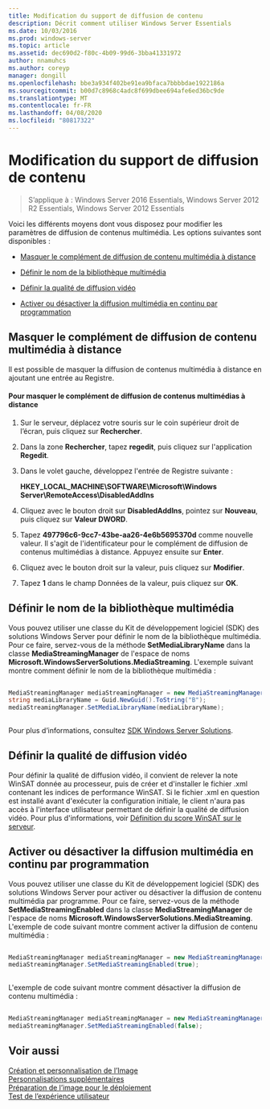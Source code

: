 ```yaml
---
title: Modification du support de diffusion de contenu
description: Décrit comment utiliser Windows Server Essentials
ms.date: 10/03/2016
ms.prod: windows-server
ms.topic: article
ms.assetid: dec690d2-f80c-4b09-99d6-3bba41331972
author: nnamuhcs
ms.author: coreyp
manager: dongill
ms.openlocfilehash: bbe3a934f402be91ea9bfaca7bbbbdae1922186a
ms.sourcegitcommit: b00d7c8968c4adc8f699dbee694afe6ed36bc9de
ms.translationtype: MT
ms.contentlocale: fr-FR
ms.lasthandoff: 04/08/2020
ms.locfileid: "80817322"
---
```

# <a name="change-media-streaming-settings"></a>Modification du support de diffusion de contenu

>S’applique à : Windows Server 2016 Essentials, Windows Server 2012 R2 Essentials, Windows Server 2012 Essentials

Voici les différents moyens dont vous disposez pour modifier les paramètres de diffusion de contenus multimédia. Les options suivantes sont disponibles :  
  
-   [Masquer le complément de diffusion de contenu multimédia à distance](Change-Media-Streaming-Settings.md#BKMK_DisableRemote)  
  
-   [Définir le nom de la bibliothèque multimédia](Change-Media-Streaming-Settings.md#BKMK_LibraryName)  
  
-   [Définir la qualité de diffusion vidéo](Change-Media-Streaming-Settings.md#BKMK_StreamingQuality)  
  
-   [Activer ou désactiver la diffusion multimédia en continu par programmation](Change-Media-Streaming-Settings.md#BKMK_Program)  
  
##  <a name="hide-remote-media-streaming-add-in"></a><a name="BKMK_DisableRemote"></a>Masquer le complément de diffusion de contenu multimédia à distance  
 Il est possible de masquer la diffusion de contenus multimédia à distance en ajoutant une entrée au Registre.  
  
#### <a name="to-hide-the-remote-media-streaming-add-in"></a>Pour masquer le complément de diffusion de contenus multimédias à distance  
  
1.  Sur le serveur, déplacez votre souris sur le coin supérieur droit de l’écran, puis cliquez sur **Rechercher**.  
  
2.  Dans la zone **Rechercher**, tapez **regedit**, puis cliquez sur l'application **Regedit**.  
  
3.  Dans le volet gauche, développez l'entrée de Registre suivante :  
  
     **HKEY_LOCAL_MACHINE\SOFTWARE\Microsoft\Windows Server\RemoteAccess\DisabledAddIns**  
  
4.  Cliquez avec le bouton droit sur **DisabledAddIns**, pointez sur **Nouveau**, puis cliquez sur **Valeur DWORD**.  
  
5.  Tapez **497796c6-9cc7-43be-aa26-4e6b5695370d** comme nouvelle valeur. Il s'agit de l'identificateur pour le complément de diffusion de contenus multimédias à distance. Appuyez ensuite sur **Enter**.  
  
6.  Cliquez avec le bouton droit sur la valeur, puis cliquez sur **Modifier**.  
  
7.  Tapez **1** dans le champ Données de la valeur, puis cliquez sur **OK**.  
  
##  <a name="set-the-media-library-name"></a><a name="BKMK_LibraryName"></a>Définir le nom de la bibliothèque multimédia  
 Vous pouvez utiliser une classe du Kit de développement logiciel (SDK) des solutions Windows Server pour définir le nom de la bibliothèque multimédia. Pour ce faire, servez-vous de la méthode **SetMediaLibraryName** dans la classe **MediaStreamingManager** de l'espace de noms **Microsoft.WindowsServerSolutions.MediaStreaming**. L'exemple suivant montre comment définir le nom de la bibliothèque multimédia :  
  
```c#  
  
MediaStreamingManager mediaStreamingManager = new MediaStreamingManager();  
string mediaLibraryName = Guid.NewGuid().ToString("B");   
mediaStreamingManager.SetMediaLibraryName(mediaLibraryName);  
  
```  
  
 Pour plus d’informations, consultez [SDK Windows Server Solutions](https://go.microsoft.com/fwlink/?LinkID=248648).  
  
##  <a name="set-video-streaming-quality"></a><a name="BKMK_StreamingQuality"></a>Définir la qualité de diffusion vidéo  
 Pour définir la qualité de diffusion vidéo, il convient de relever la note WinSAT donnée au processeur, puis de créer et d'installer le fichier .xml contenant les indices de performance WinSAT. Si le fichier .xml en question est installé avant d'exécuter la configuration initiale, le client n'aura pas accès à l'interface utilisateur permettant de définir la qualité de diffusion vidéo. Pour plus d'informations, voir [Définition du score WinSAT sur le serveur](Set-the-WinSAT-Score-on-the-Server.md).  
  
##  <a name="programmatically-enable-or-disable-media-streaming"></a><a name="BKMK_Program"></a>Activer ou désactiver la diffusion multimédia en continu par programmation  
 Vous pouvez utiliser une classe du Kit de développement logiciel (SDK) des solutions Windows Server pour activer ou désactiver la diffusion de contenu multimédia par programme. Pour ce faire, servez-vous de la méthode **SetMediaStreamingEnabled** dans la classe **MediaStreamingManager** de l'espace de noms **Microsoft.WindowsServerSolutions.MediaStreaming**. L'exemple de code suivant montre comment activer la diffusion de contenu multimédia :  
  
```c#  
  
MediaStreamingManager mediaStreamingManager = new MediaStreamingManager();  
mediaStreamingManager.SetMediaStreamingEnabled(true);  
  
```  
  
 L'exemple de code suivant montre comment désactiver la diffusion de contenu multimédia :  
  
```c#  
  
MediaStreamingManager mediaStreamingManager = new MediaStreamingManager();  
mediaStreamingManager.SetMediaStreamingEnabled(false);  
```  
  
## <a name="see-also"></a>Voir aussi  
 [Création et personnalisation de l’Image](Creating-and-Customizing-the-Image.md)   
 [Personnalisations supplémentaires](Additional-Customizations.md)   
 [Préparation de l’image pour le déploiement](Preparing-the-Image-for-Deployment.md)   
 [Test de l’expérience utilisateur](Testing-the-Customer-Experience.md)